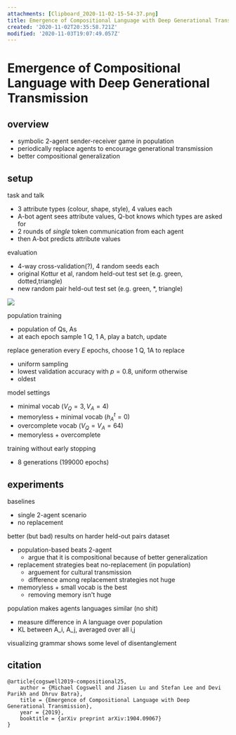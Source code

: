 ```yaml
---
attachments: [Clipboard_2020-11-02-15-54-37.png]
title: Emergence of Compositional Language with Deep Generational Transmission
created: '2020-11-02T20:35:58.721Z'
modified: '2020-11-03T19:07:49.057Z'
---
```


# Emergence of Compositional Language with Deep Generational Transmission

## overview

- symbolic 2-agent sender-receiver game in population
- periodically replace agents to encourage generational transmission
- better compositional generalization 

## setup

task and talk 
- 3 attribute types (colour, shape, style), 4 values each
- A-bot agent sees attribute values, Q-bot knows which types are asked for
- 2 rounds of *single* token communication from each agent
- then A-bot predicts attribute values

evaluation
- 4-way cross-validation(?), 4 random seeds each
- original Kottur et al, random held-out test set (e.g. green, dotted,triangle)
- new random pair held-out test set (e.g. green, *, triangle)

![](@attachment/Clipboard_2020-11-02-15-54-37.png)

population training
- population of Qs, As
- at each epoch sample 1 Q, 1 A, play a batch, update

replace generation every $E$ epochs, choose 1 Q, 1A to replace
- uniform sampling 
- lowest validation accuracy with $p = 0.8$, uniform otherwise
- oldest 

model settings
- minimal vocab ($V_Q = 3, V_A = 4$)
- memoryless + minimal vocab ($h^t_A = 0$)
- overcomplete vocab ($V_Q = V_A = 64$)
- memoryless + overcomplete

training without early stopping 
- 8 generations (199000 epochs)

## experiments

baselines
- single 2-agent scenario
- no replacement

better (but bad) results on harder held-out pairs dataset
- population-based beats 2-agent
  - argue that it is compositional because of better generalization
- replacement strategies beat no-replacement (in population) 
  - arguement for cultural transmission
  - difference among replacement strategies not huge
- memoryless + small vocab is the best
  - removing memory isn't huge

population makes agents languages similar (no shit)
- measure difference in A language over population
- KL between A_i, A_j, averaged over all i,j

visualizing grammar shows some level of disentanglement

## citation

```
@article{cogswell2019-compositional25,
    author = {Michael Cogswell and Jiasen Lu and Stefan Lee and Devi Parikh and Dhruv Batra},
    title = {Emergence of Compositional Language with Deep Generational Transmission},
    year = {2019},
    booktitle = {arXiv preprint arXiv:1904.09067}
}
```
